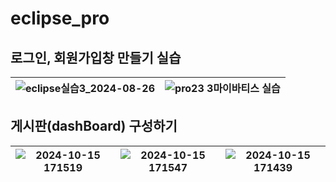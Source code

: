# eclipse_pro

## 로그인, 회원가입창 만들기 실습

![eclipse실습3_2024-08-26](https://github.com/user-attachments/assets/bf7bd8a7-17d7-4dc4-9be9-a15fefd346aa) | ![pro23 3마이바티스 실습 ](https://github.com/user-attachments/assets/b4f589f2-52cb-46d7-abcc-691d0d7a0aa3)
--------------------------------------------------------------------------------|--------------------------------------------------------------


## 게시판(dashBoard) 구성하기

![2024-10-15 171519](https://github.com/user-attachments/assets/f81b27f9-6536-407e-a79c-32b5b99cabbf) | ![2024-10-15 171547](https://github.com/user-attachments/assets/f150612f-48b8-4ebf-9aa0-2674dbec2616) | ![2024-10-15 171439](https://github.com/user-attachments/assets/94190fa3-91a8-42ce-aeec-a0fe73a4c24d)
---------------------------------------------|----------------------------------|-----------------------------------------------






